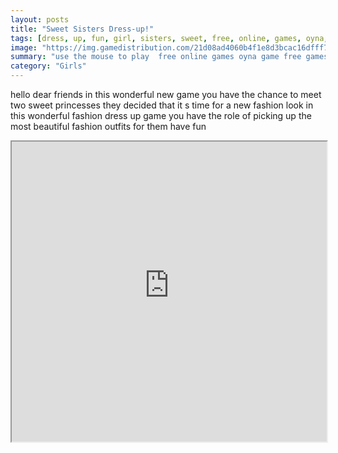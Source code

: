 ```yaml
---
layout: posts
title: "Sweet Sisters Dress-up!"
tags: [dress, up, fun, girl, sisters, sweet, free, online, games, oyna, game, free, games, play, play, games]
image: "https://img.gamedistribution.com/21d08ad4060b4f1e8d3bcac16dfff765.jpg"
summary: "use the mouse to play  free online games oyna game free games play play games"
category: "Girls"
---
```


hello dear friends in this wonderful new game you have the chance to meet two sweet princesses they decided that it s time for a new fashion look in this wonderful fashion dress up game you have the role of picking up the most beautiful fashion outfits for them have fun

<iframe width="100%" height="480px;" src="https://html5.gamedistribution.com/21d08ad4060b4f1e8d3bcac16dfff765/"></iframe>